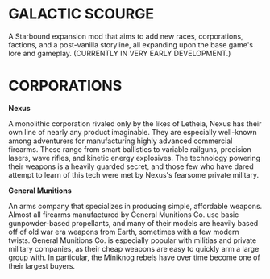 # **GALACTIC SCOURGE**

A Starbound expansion mod that aims to add new races, corporations, factions, and a post-vanilla storyline, all expanding upon the base game's lore and gameplay. (CURRENTLY IN VERY EARLY DEVELOPMENT.)

# **CORPORATIONS**

**Nexus**

A monolithic corporation rivaled only by the likes of Letheia, Nexus has their own line of nearly any product imaginable. They are especially well-known among adventurers for manufacturing highly advanced commercial firearms. These range from smart ballistics to variable railguns, precision lasers, wave rifles, and kinetic energy explosives. The technology powering their weapons is a heavily guarded secret, and those few who have dared attempt to learn of this tech were met by Nexus's fearsome private military.

**General Munitions**

An arms company that specializes in producing simple, affordable weapons. Almost all firearms manufactured by General Munitions Co. use basic gunpowder-based propellants, and many of their models are heavily based off of old war era weapons from Earth, sometimes with a few modern twists. General Munitions Co. is especially popular with militias and private military companies, as their cheap weapons are easy to quickly arm a large group with. In particular, the Miniknog rebels have over time become one of their largest buyers.
